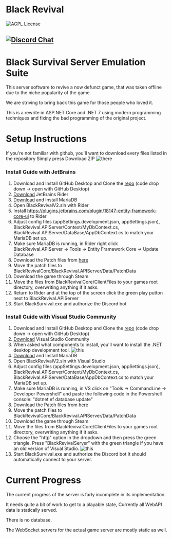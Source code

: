 
# Black Revival
[![AGPL License](http://img.shields.io/badge/license-AGPL-brightgreen.svg)](https://opensource.org/licenses/AGPL-3.0)

[![Discord Chat](https://dcbadge.vercel.app/api/server/XEbTFqB)](https://discord.gg/XEbTFqB)
--------------

# Black Survival Server Emulation Suite #

This server software to revive a now defunct game, that was taken offline due to the niche popularity of the game. 

We are striving to bring back this game for those people who loved it. 

This is a rewrite in ASP.NET Core and .NET 7 using modern programming techniques and fixing the bad programming of the original project.

# Setup Instructions #

If you're not familiar with github, you'll want to download every files listed in the repository
Simply press Download ZIP
![there](https://arrcival.s-ul.eu/13oBzVUQ)

### Install Guide with JetBrains
1. Download and Install GitHub Desktop and Clone the [repo](https://github.com/BSRevival/BlackRevivalCore) (code drop down -> open with GitHub Desktop)
2. [Download](https://www.jetbrains.com/rider/) JetBrains Rider
3. [Download](https://mariadb.org/download/) and Install MariaDB
4. Open BlackRevivalV2.sln with Rider
5. Install https://plugins.jetbrains.com/plugin/18147-entity-framework-core-ui to Rider
6. Adjust config files (appSettings.development.json, appSettings.json), BlackRevival.APIServer/Context/MyDbContext.cs, BlackRevival.APIServer/DataBase/AppDbContext.cs to match your MariaDB set up.
7. Make sure MariaDB is running, in Rider right click BlackRevival.APIServer -> Tools -> Entity Framework Core -> Update Database
8. Download the Patch files from [here](https://mega.nz/file/kNZUmY6Y#x_tq2oACNSyL_uArldZ74SWd4gGPq5hh8hXlFBcZxck)
9. Move the patch files to BlackRevivalCore/BlackRevival.APIServer/Data/PatchData
10. Download the game through Steam
11. Move the files from BlackRevivalCore/ClientFiles to your games root directory, overwriting anything if it asks.
12. Return to Rider and at the top of the screen click the green play putton next to BlackRevival.APIServer
13. Start BlackSurvival.exe and authorize the Discord bot

### Install Guide with Visual Studio Community
1. Download and Install GitHub Desktop and Clone the [repo](https://github.com/BSRevival/BlackRevivalCore) (code drop down -> open with GitHub Desktop)
2. [Download](https://visualstudio.microsoft.com/) Visual Studio Community
3. When asked what components to install, you'll want to install the .NET desktop development tool.
![this](https://arrcival.s-ul.eu/aoqrQWuU)
4. [Download](https://mariadb.org/download/) and Install MariaDB
5. Open BlackRevivalV2.sln with Visual Studio
6. Adjust config files (appSettings.development.json, appSettings.json), BlackRevival.APIServer/Context/MyDbContext.cs, BlackRevival.APIServer/DataBase/AppDbContext.cs to match your MariaDB set up.
7. Make sure MariaDB is running, in VS click on "Tools -> CommandLine -> Developer Powershell" and paste the following code in the Powershell console: "dotnet ef database update"
8. Download the Patch files from [here](https://mega.nz/file/kNZUmY6Y#x_tq2oACNSyL_uArldZ74SWd4gGPq5hh8hXlFBcZxck)
9. Move the patch files to BlackRevivalCore/BlackRevival.APIServer/Data/PatchData
10. Download the game through Steam
11. Move the files from BlackRevivalCore/ClientFiles to your games root directory, overwriting anything if it asks.
12. Choose the "http" option in the dropdown and then press the green triangle. Press "BlackRevivalServer" with the green triangle if you have an old version of Visual Studio.
![this](https://arrcival.s-ul.eu/wfQpWZOc)
13. Start BlackSurvival.exe and authorize the Discord bot
It should automatically connect to your server. 


# Current Progress #

The current progress of the server is farly incomplete in its implementation. 

It needs quite a bit of work to get to a playable state, Currently all WebAPI data is statically served. 

There is no database. 

The WebSocket servers for the actual game server are mostly static as well. 